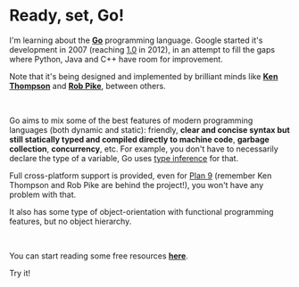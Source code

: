 # Ready, set, Go!

I'm learning about the **[Go](https://golang.org/)** programming language. Google started it's development in 2007 (reaching [1.0](https://blog.golang.org/go-version-1-is-released) in 2012), in an attempt to fill the gaps where Python, Java and C++ have room for improvement. 

Note that it's being designed and implemented by brilliant minds like **[Ken Thompson](https://en.wikipedia.org/wiki/Ken_Thompson)** and **[Rob Pike](https://en.wikipedia.org/wiki/Rob_Pike)**, between others.

<br>

Go aims to mix some of the best features of modern programming languages (both dynamic and static): friendly, **clear and concise syntax but still statically typed and compiled directly to machine code**, **garbage collection**, **concurrency**, etc. For example, you don't have to necessarily declare the type of a variable, Go uses [type inference](https://tour.golang.org/basics/14) for that.

Full cross-platform support is provided, even for [Plan 9](https://en.wikipedia.org/wiki/Plan_9_from_Bell_Labs) (remember Ken Thompson and Rob Pike are behind the project!), you won't have any problem with that.

It also has some type of object-orientation with functional programming features, but no object hierarchy.  

<br>

You can start reading some free resources **[here](https://github.com/nhsz/learn-go/blob/master/README.md)**.

Try it!
